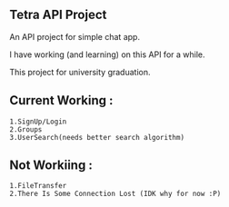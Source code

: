 ## Tetra API Project
An API project for simple chat app.

I have working (and learning) on this API for a while.

This project for university graduation.

## Current Working :
	1.SignUp/Login
	2.Groups
	3.UserSearch(needs better search algorithm)
## Not Workiing :
	1.FileTransfer
	2.There Is Some Connection Lost (IDK why for now :P)
